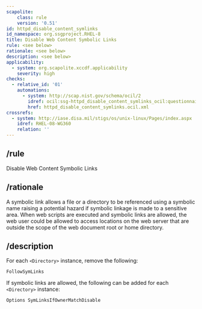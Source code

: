```yaml
---
scapolite:
    class: rule
    version: '0.51'
id: httpd_disable_content_symlinks
id_namespace: org.ssgproject.RHEL-8
title: Disable Web Content Symbolic Links
rule: <see below>
rationale: <see below>
description: <see below>
applicability:
  - system: org.scapolite.xccdf.applicability
    severity: high
checks:
  - relative_id: '01'
    automations:
      - system: http://scap.nist.gov/schema/ocil/2
        idref: ocil:ssg-httpd_disable_content_symlinks_ocil:questionnaire:1
        href: httpd_disable_content_symlinks.ocil.xml
crossrefs:
  - system: http://iase.disa.mil/stigs/os/unix-linux/Pages/index.aspx
    idref: RHEL-08-WG360
    relation: ''
---
```



## /rule

Disable Web Content Symbolic Links

## /rationale

A
symbolic link allows a file or a directory to be referenced using a
symbolic name raising a potential hazard if symbolic linkage is made to
a sensitive area. When web scripts are executed and symbolic links are
allowed, the web user could be allowed to access locations on the web
server that are outside the scope of the web document root or home
directory.

## /description

For
each `<Directory>` instance, remove the following:

``` 
FollowSymLinks
```

If symbolic links are allowed, the following can be added for each
`<Directory>` instance:

``` 
Options SymLinksIfOwnerMatchDisable
```
